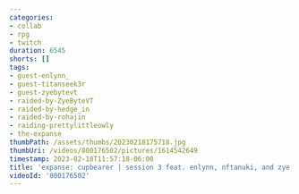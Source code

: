 ```yaml
---
categories:
- collab
- rpg
- twitch
duration: 6545
shorts: []
tags:
- guest-enlynn_
- guest-titanseek3r
- guest-zyebytevt
- raided-by-ZyeByteVT
- raided-by-hedge_in
- raided-by-rohajin
- raiding-prettylittleowly
- the-expanse
thumbPath: /assets/thumbs/20230218175718.jpg
thumbUri: /videos/800176502/pictures/1614542649
timestamp: 2023-02-18T11:57:18-06:00
title: 'expanse: cupbearer | session 3 feat. enlynn, nftanuki, and zye!'
videoId: '800176502'
---
```

